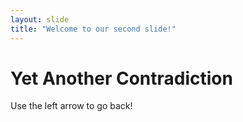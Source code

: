 ```yaml
---
layout: slide
title: "Welcome to our second slide!"
---
```

# **Yet Another Contradiction**

Use the left arrow to go back!
